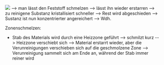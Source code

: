 ![](Pasted%20image%2020240628190630.png)
--> man lässt den Feststoff schmelzen --> lässt ihn wieder erstarren --> zu reinigene Substanz kristallisiert schneller --> Rest wird abgeschieden --> Sustanz ist nun konzentrierter angereichert --> Wdh.

Zonenschmelzen:
- Stab des Materials wird durch eine Heizzone geführt --> schmilzt kurz --> Heizzone verschiebt sich --> Material erstarrt wieder, aber die Verunreinigungen verschieben sich auf die geschmolzene Zone --> Verunreinigung sammelt sich am Ende an, während der Stab immer reiner wird  